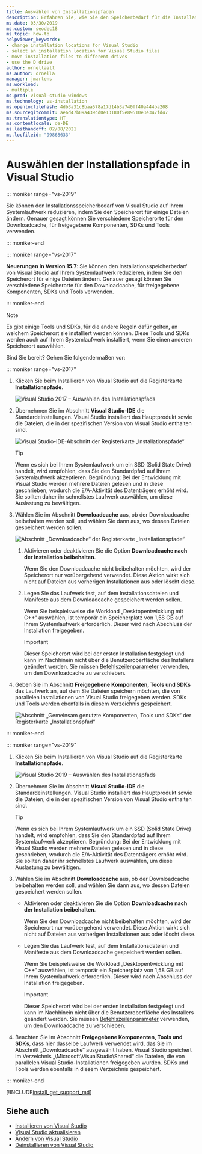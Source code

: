 ```yaml
---
title: Auswählen von Installationspfaden
description: Erfahren Sie, wie Sie den Speicherbedarf für die Installation von Visual Studio auf dem Systemlaufwerk reduzieren können, indem Sie den Downloadcache, die freigegebenen Komponenten, die SDKs und die Tools auf verschiedene Laufwerke verteilen. Verschieben Sie beispielsweise einige Dateien vom C- auf das D-Laufwerk.
ms.date: 03/30/2019
ms.custom: seodec18
ms.topic: how-to
helpviewer_keywords:
- change installation locations for Visual Studio
- select an installation location for Visual Studio files
- move installation files to different drives
- use the D drive
author: ornellaalt
ms.author: ornella
manager: jmartens
ms.workload:
- multiple
ms.prod: visual-studio-windows
ms.technology: vs-installation
ms.openlocfilehash: 4db3a31c8baa578a17d14b3a740ff40a444ba208
ms.sourcegitcommit: ae6d47b09a439cd0e13180f5e89510e3e347fd47
ms.translationtype: HT
ms.contentlocale: de-DE
ms.lasthandoff: 02/08/2021
ms.locfileid: "99868633"
---
```

# <a name="select-the-installation-locations-in-visual-studio"></a>Auswählen der Installationspfade in Visual Studio

::: moniker range="vs-2019"

Sie können den Installationsspeicherbedarf von Visual Studio auf Ihrem Systemlaufwerk reduzieren, indem Sie den Speicherort für einige Dateien ändern. Genauer gesagt können Sie verschiedene Speicherorte für den Downloadcache, für freigegebene Komponenten, SDKs und Tools verwenden.

::: moniker-end

::: moniker range="vs-2017"

**Neuerungen in Version 15.7**: Sie können den Installationsspeicherbedarf von Visual Studio auf Ihrem Systemlaufwerk reduzieren, indem Sie den Speicherort für einige Dateien ändern. Genauer gesagt können Sie verschiedene Speicherorte für den Downloadcache, für freigegebene Komponenten, SDKs und Tools verwenden.

::: moniker-end

   > [!NOTE]
   > Es gibt einige Tools und SDKs, für die andere Regeln dafür gelten, an welchem Speicherort sie installiert werden können. Diese Tools und SDKs werden auch auf Ihrem Systemlaufwerk installiert, wenn Sie einen anderen Speicherort auswählen.

Sind Sie bereit? Gehen Sie folgendermaßen vor:

::: moniker range="vs-2017"

1. Klicken Sie beim Installieren von Visual Studio auf die Registerkarte **Installationspfade**.

   ![Visual Studio 2017 – Auswählen des Installationspfads](media/vs-installation-locations.png "Wählen Sie den Installationspfad aus.")

1. Übernehmen Sie im Abschnitt **Visual Studio-IDE** die Standardeinstellungen. Visual Studio installiert das Hauptprodukt sowie die Dateien, die in der spezifischen Version von Visual Studio enthalten sind.

   ![Visual Studio-IDE-Abschnitt der Registerkarte „Installationspfade“](media/vs-installation-locations-ide.png "Akzeptieren Sie den Standardpfad für den Abschnitt „Visual Studio-IDE“ der Registerkarte „Installationspfade“.")

   > [!TIP]
   > Wenn es sich bei Ihrem Systemlaufwerk um ein SSD (Solid State Drive) handelt, wird empfohlen, dass Sie den Standardpfad auf Ihrem Systemlaufwerk akzeptieren. Begründung: Bei der Entwicklung mit Visual Studio werden mehrere Dateien gelesen und in diese geschrieben, wodurch die E/A-Aktivität des Datenträgers erhöht wird. Sie sollten daher ihr schnellstes Laufwerk auswählen, um diese Auslastung zu bewältigen.

1. Wählen Sie im Abschnitt **Downloadcache** aus, ob der Downloadcache beibehalten werden soll, und wählen Sie dann aus, wo dessen Dateien gespeichert werden sollen.

     ![Abschnitt „Downloadcache“ der Registerkarte „Installationspfade“](media/vs-installation-locations-cache.png "Wählen Sie aus, ob der Downloadcache nach der Installation beibehalten werden soll, und geben Sie dann das Laufwerk an, auf dem Dateien gespeichert werden sollen.")

    1. Aktivieren oder deaktivieren Sie die Option **Downloadcache nach der Installation beibehalten**.

       Wenn Sie den Downloadcache nicht beibehalten möchten, wird der Speicherort nur vorübergehend verwendet. Diese Aktion wirkt sich nicht auf Dateien aus vorherigen Installationen aus oder löscht diese.

    1. Legen Sie das Laufwerk fest, auf dem Installationsdateien und Manifeste aus dem Downloadcache gespeichert werden sollen.

        Wenn Sie beispielsweise die Workload „Desktopentwicklung mit C++“ auswählen, ist temporär ein Speicherplatz von 1,58 GB auf Ihrem Systemlaufwerk erforderlich. Dieser wird nach Abschluss der Installation freigegeben.

       > [!IMPORTANT]
       > Dieser Speicherort wird bei der ersten Installation festgelegt und kann im Nachhinein nicht über die Benutzeroberfläche des Installers geändert werden. Sie müssen [Befehlszeilenparameter](use-command-line-parameters-to-install-visual-studio.md) verwenden, um den Downloadcache zu verschieben.

1. Geben Sie im Abschnitt **Freigegebene Komponenten, Tools und SDKs** das Laufwerk an, auf dem Sie Dateien speichern möchten, die von parallelen Installationen von Visual Studio freigegeben werden. SDKs und Tools werden ebenfalls in diesem Verzeichnis gespeichert.

   ![Abschnitt „Gemeinsam genutzte Komponenten, Tools und SDKs“ der Registerkarte „Installationspfad“](media/vs-installation-locations-shared.png "Geben Sie den Speicherort an, an dem Sie gemeinsam genutzte Komponenten, Tools und SDKs speichern möchten.")

::: moniker-end

::: moniker range="vs-2019"

1. Klicken Sie beim Installieren von Visual Studio auf die Registerkarte **Installationspfade**.

   ![Visual Studio 2019 – Auswählen des Installationspfads](media/vs-2019/vs-installer-installation-locations.png "Wählen Sie den Installationspfad aus.")

1. Übernehmen Sie im Abschnitt **Visual Studio-IDE** die Standardeinstellungen. Visual Studio installiert das Hauptprodukt sowie die Dateien, die in der spezifischen Version von Visual Studio enthalten sind.

   > [!TIP]
   > Wenn es sich bei Ihrem Systemlaufwerk um ein SSD (Solid State Drive) handelt, wird empfohlen, dass Sie den Standardpfad auf Ihrem Systemlaufwerk akzeptieren. Begründung: Bei der Entwicklung mit Visual Studio werden mehrere Dateien gelesen und in diese geschrieben, wodurch die E/A-Aktivität des Datenträgers erhöht wird. Sie sollten daher ihr schnellstes Laufwerk auswählen, um diese Auslastung zu bewältigen.

1. Wählen Sie im Abschnitt **Downloadcache** aus, ob der Downloadcache beibehalten werden soll, und wählen Sie dann aus, wo dessen Dateien gespeichert werden sollen.

    * Aktivieren oder deaktivieren Sie die Option **Downloadcache nach der Installation beibehalten**.

       Wenn Sie den Downloadcache nicht beibehalten möchten, wird der Speicherort nur vorübergehend verwendet. Diese Aktion wirkt sich nicht auf Dateien aus vorherigen Installationen aus oder löscht diese.

    * Legen Sie das Laufwerk fest, auf dem Installationsdateien und Manifeste aus dem Downloadcache gespeichert werden sollen.

        Wenn Sie beispielsweise die Workload „Desktopentwicklung mit C++“ auswählen, ist temporär ein Speicherplatz von 1,58 GB auf Ihrem Systemlaufwerk erforderlich. Dieser wird nach Abschluss der Installation freigegeben.

       > [!IMPORTANT]
       > Dieser Speicherort wird bei der ersten Installation festgelegt und kann im Nachhinein nicht über die Benutzeroberfläche des Installers geändert werden. Sie müssen [Befehlszeilenparameter](use-command-line-parameters-to-install-visual-studio.md) verwenden, um den Downloadcache zu verschieben.

1. Beachten Sie im Abschnitt **Freigegebene Komponenten, Tools und SDKs**, dass hier dasselbe Laufwerk verwendet wird, das Sie im Abschnitt „Downloadcache“ ausgewählt haben. Visual Studio speichert im Verzeichnis „\Microsoft\VisualStudio\Shared“ die Dateien, die von parallelen Visual Studio-Installationen freigegeben wurden. SDKs und Tools werden ebenfalls in diesem Verzeichnis gespeichert.

::: moniker-end

[!INCLUDE[install_get_support_md](includes/install_get_support_md.md)]

## <a name="see-also"></a>Siehe auch

* [Installieren von Visual Studio](install-visual-studio.md)
* [Visual Studio aktualisieren](update-visual-studio.md)
* [Ändern von Visual Studio](update-visual-studio.md)
* [Deinstallieren von Visual Studio](uninstall-visual-studio.md)
